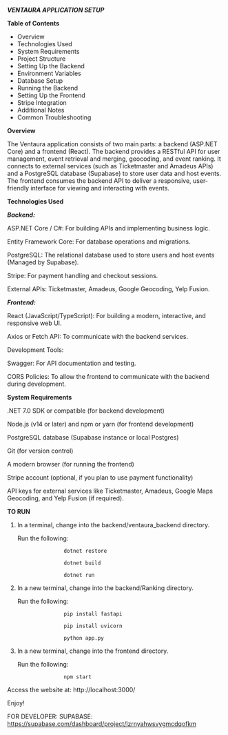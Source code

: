 ***VENTAURA APPLICATION SETUP***

**Table of Contents**
- Overview
- Technologies Used
- System Requirements
- Project Structure
- Setting Up the Backend
- Environment Variables
- Database Setup
- Running the Backend
- Setting Up the Frontend
- Stripe Integration
- Additional Notes
- Common Troubleshooting

**Overview**

The Ventaura application consists of two main parts: a backend (ASP.NET Core) and a frontend (React). The backend provides a RESTful API for user management, event retrieval and merging, geocoding, and event ranking. It connects to external services (such as Ticketmaster and Amadeus APIs) and a PostgreSQL database (Supabase) to store user data and host events. The frontend consumes the backend API to deliver a responsive, user-friendly interface for viewing and interacting with events.

**Technologies Used**

***Backend:***

ASP.NET Core / C#: For building APIs and implementing business logic.

Entity Framework Core: For database operations and migrations.

PostgreSQL: The relational database used to store users and host events (Managed by Supabase).

Stripe: For payment handling and checkout sessions.

External APIs: Ticketmaster, Amadeus, Google Geocoding, Yelp Fusion.

***Frontend:***

React (JavaScript/TypeScript): For building a modern, interactive, and responsive web UI.

Axios or Fetch API: To communicate with the backend services.

Development Tools:

Swagger: For API documentation and testing.

CORS Policies: To allow the frontend to communicate with the backend during development.

**System Requirements**

.NET 7.0 SDK or compatible (for backend development)

Node.js (v14 or later) and npm or yarn (for frontend development)

PostgreSQL database (Supabase instance or local Postgres)

Git (for version control)

A modern browser (for running the frontend)

Stripe account (optional, if you plan to use payment functionality)

API keys for external services like Ticketmaster, Amadeus, Google Maps Geocoding, and Yelp Fusion (if required).

**TO RUN**

1. In a terminal, change into the backend/ventaura_backend directory.
   
   Run the following:
   
                      dotnet restore
   
                      dotnet build
   
                      dotnet run

3. In a new terminal, change into the backend/Ranking directory.
   
   Run the following:
   
                      pip install fastapi
   
                      pip install uvicorn
   
                      python app.py

5. In a new terminal, change into the frontend directory.
   
   Run the following:

                      npm start

Access the website at: http://localhost:3000/

Enjoy!

FOR DEVELOPER: SUPABASE: https://supabase.com/dashboard/project/lzrnyahwsvygmcdqofkm
